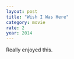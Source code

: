 ```yaml
---
layout: post
title: "Wish I Was Here"
category: movie
rate: 2
year: 2014
---
```


Really enjoyed this.
